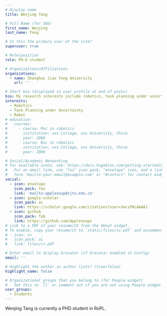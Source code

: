 ```yaml
---
# Display name
title: Wenjing Tang

# Full Name (for SEO)
first_name: Wenjing
last_name: Tang

# Is this the primary user of the site?
superuser: true

# Role/position
role: PH.D student

# Organizations/Affiliations
organizations:
  - name: Shanghai Jiao Tong University
    url: ''

# Short bio (displayed in user profile at end of posts)
bio: My research interests include robotics, task planning under uncertainty
interests:
  - Robotics
  - Task Planning under Uncertainty
  - Robot
# education:
#   courses:
#     - course: Msc in robotics
#       institution: xxx College, xxx University, China
#       year: 2000
#     - course: Bsc in robotics
#       institution: xxx College, xxx University, China
#       year: 2000

# Social/Academic Networking
# For available icons, see: https://docs.hugoblox.com/getting-started/page-builder/#icons
#   For an email link, use "fas" icon pack, "envelope" icon, and a link in the
#   form "mailto:your-email@example.com" or "#contact" for contact widget.
social:
  - icon: envelope
    icon_pack: fas
    link: 'mailto:applesoup@sjtu.edu.cn'
  - icon: google-scholar
    icon_pack: ai
    link: https://scholar.google.com/citations?user=3wrzFNcAAAAJ
  - icon: github
    icon_pack: fab
    link: https://github.com/Applesoups
# Link to a PDF of your resume/CV from the About widget.
# To enable, copy your resume/CV to `static/files/cv.pdf` and uncomment the lines below.
# - icon: cv
#   icon_pack: ai
#   link: files/cv.pdf

# Enter email to display Gravatar (if Gravatar enabled in Config)
email: ''

# Highlight the author in author lists? (true/false)
highlight_name: false

# Organizational groups that you belong to (for People widget)
#   Set this to `[]` or comment out if you are not using People widget.
user_groups:
  - Students
---
```


Wenjing Tang is currently a PHD student in RoPL.
